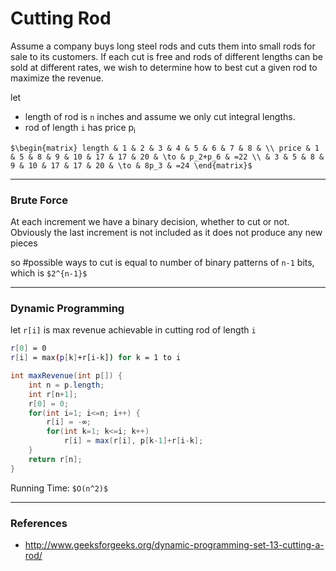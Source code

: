# Cutting Rod

Assume a company buys long steel rods and cuts them into small rods for sale to its customers.
If each cut is free and rods of different lengths can be sold at different rates, 
we wish to determine how to best cut a given rod to maximize the revenue.

let
* length of rod is `n` inches and assume we only cut integral lengths.
* rod of length `i` has price p<sub>i</sub>

`$\begin{matrix}
length & 1 & 2 & 3 & 4 & 5 & 6 & 7 & 8 & \\
price & 1 & 5 & 8 & 9 & 10 & 17 & 17 & 20 & \to & p_2+p_6 & =22 \\
      & 3 & 5 & 8 & 9 & 10 & 17 & 17 & 20 & \to & 8p_3 & =24
\end{matrix}$`

---

### Brute Force

At each increment we have a binary decision, whether to cut or not.
Obviously the last increment is not included as it does not produce any new pieces

so #possible ways to cut is equal to number of binary patterns of `n-1` bits, which is `$2^{n-1}$`

---

### Dynamic Programming

let `r[i]` is max revenue achievable in cutting rod of length `i`

```bash
r[0] = 0
r[i] = max(p[k]+r[i-k]) for k = 1 to i
```

```java
int maxRevenue(int p[]) {
    int n = p.length;
    int r[n+1];
    r[0] = 0;
    for(int i=1; i<=n; i++) {
        r[i] = -∞;
        for(int k=1; k<=i; k++)
            r[i] = max(r[i], p[k-1]+r[i-k];
    }
    return r[n];
}
```

Running Time: `$O(n^2)$`

---

### References

* <http://www.geeksforgeeks.org/dynamic-programming-set-13-cutting-a-rod/>
